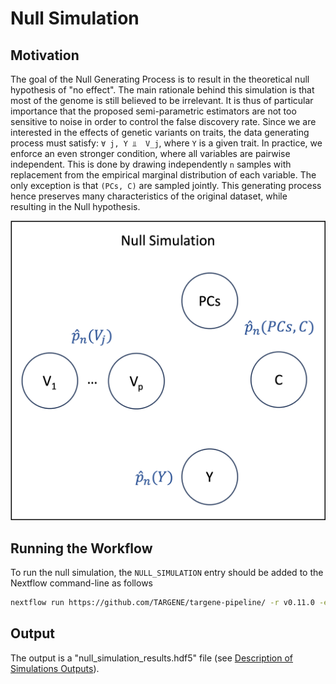 # Null Simulation

## Motivation

The goal of the Null Generating Process is to result in the theoretical null hypothesis of "no effect". The main rationale behind this simulation is that most of the genome is still believed to be irrelevant. It is thus of particular importance that the proposed semi-parametric estimators are not too sensitive to noise in order to control the false discovery rate. Since we are interested in the effects of genetic variants on traits, the data generating process must satisfy: ``∀ j, Y ⫫  V_j``, where ``Y`` is a given trait. In practice, we enforce an even stronger condition, where all variables are pairwise independent. This is done by drawing independently ``n`` samples with replacement from the empirical marginal distribution of each variable. The only exception is that ``(PCs, C)`` are sampled jointly. This generating process hence preserves many characteristics of the original dataset, while resulting in the Null hypothesis.

![Null Simulation](../assets/null_simulation.png)

## Running the Workflow

To run the null simulation, the `NULL_SIMULATION` entry should be added to the Nextflow command-line as follows

```bash
nextflow run https://github.com/TARGENE/targene-pipeline/ -r v0.11.0 -entry NULL_SIMULATION
```

## Output

The output is a "null\_simulation\_results.hdf5" file (see [Description of Simulations Outputs](@ref)).
